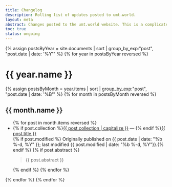 ```yaml
---
title: Changelog
description: Rolling list of updates posted to umt.world.
layout: meta
abstract: Changes posted to the umt.world website. This is a complicated page that I am not close to figuring out. It will need to include full-text of short-form blog posts that I can ideally enter into a single file...but it will also need to collate content posted from around the website. In its current form, it is only a dated list of all posts, across categories.
toc: true
status: ongoing
---
```


{% assign postsByYear = site.documents | sort | group_by_exp:"post", "post.date | date: '%Y'" %}
{% for year in postsByYear reversed %}
<h1>{{ year.name }}</h1>
{% assign postsByMonth = year.items | sort | group_by_exp:"post", "post.date | date: '%B'" %}
{% for month in postsByMonth reversed %}
<h2>{{ month.name }}</h2>
<ul>
{% for post in month.items reversed %}
<li>{% if post.collection %}<a href="/categories#{{ post.collection }}">{{ post.collection | capitalize }}</a> &mdash; {% endif %}<a href="blog#{{ post.title | slugify }}">{{ post.title }}</a></li>
{% if post.modified %} Originally published on {{ post.date | date: "%b %-d, %Y" }}; last modified {{ post.modified | date: "%b %-d, %Y"}}.{% endif %}
{% if post.abstract %}<aside class="abstract"><blockquote>{{ post.abstract }}</blockquote></aside>{% endif %}
{% endfor %}
</ul>
{% endfor %}
{% endfor %}
